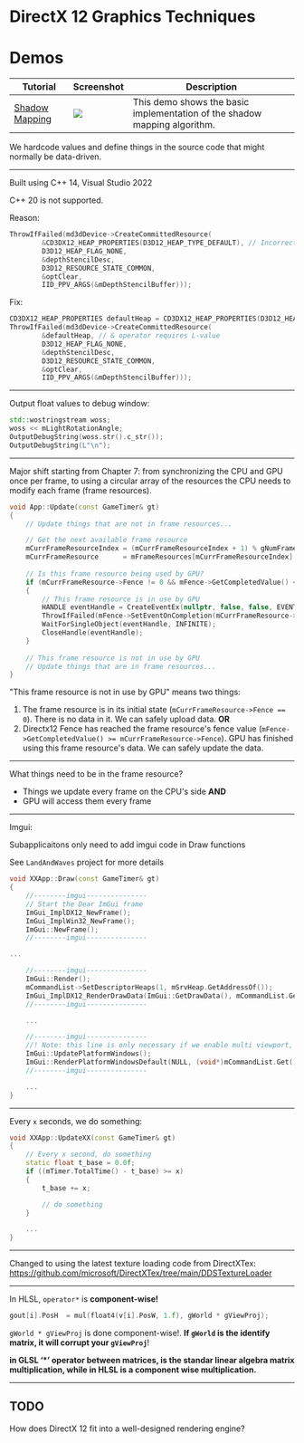 # DirectX 12 Graphics Techniques

# Demos

| Tutorial                                                     | Screenshot                                                   | Description                                                  |
| ------------------------------------------------------------ | ------------------------------------------------------------ | ------------------------------------------------------------ |
| [Shadow Mapping](https://github.com/zixin96/d3d12book/blob/master/Chapter%2020%20Shadow%20Mapping/Shadows) | ![](https://zixin96/d3d12book/blob/master/Chapter%2020%20Shadow%20Mapping/Shadows/images/demo.gif) | This demo shows the basic implementation of the shadow mapping algorithm. |



We hardcode values and define things in the source code that might normally be data-driven. 

---

Built using C++ 14, Visual Studio 2022

C++ 20 is not supported. 

Reason: 

```c++
ThrowIfFailed(md3dDevice->CreateCommittedResource(
        &CD3DX12_HEAP_PROPERTIES(D3D12_HEAP_TYPE_DEFAULT), // Incorrect in C++ 20, Visual Studio 2022
        D3D12_HEAP_FLAG_NONE,
        &depthStencilDesc,          
        D3D12_RESOURCE_STATE_COMMON, 
        &optClear,                   
        IID_PPV_ARGS(&mDepthStencilBuffer)));
```

Fix: 

```c++
CD3DX12_HEAP_PROPERTIES defaultHeap = CD3DX12_HEAP_PROPERTIES(D3D12_HEAP_TYPE_DEFAULT);
ThrowIfFailed(md3dDevice->CreateCommittedResource(
        &defaultHeap, // & operator requires L-value
        D3D12_HEAP_FLAG_NONE,
        &depthStencilDesc,          
        D3D12_RESOURCE_STATE_COMMON, 
        &optClear,                   
        IID_PPV_ARGS(&mDepthStencilBuffer)));
```

---

Output float values to debug window: 

```c++
std::wostringstream woss;
woss << mLightRotationAngle;
OutputDebugString(woss.str().c_str());
OutputDebugString(L"\n");
```

---

Major shift starting from Chapter 7: from synchronizing the CPU and GPU once per frame, to using a circular array of the resources the CPU needs to modify each frame (frame resources).

```c++
void App::Update(const GameTimer& gt)
{
	// Update things that are not in frame resources...

	// Get the next available frame resource
	mCurrFrameResourceIndex = (mCurrFrameResourceIndex + 1) % gNumFrameResources;
	mCurrFrameResource      = mFrameResources[mCurrFrameResourceIndex].get();
	
    // Is this frame resource being used by GPU? 
	if (mCurrFrameResource->Fence != 0 && mFence->GetCompletedValue() < mCurrFrameResource->Fence)
	{
        // This frame resource is in use by GPU
		HANDLE eventHandle = CreateEventEx(nullptr, false, false, EVENT_ALL_ACCESS);
		ThrowIfFailed(mFence->SetEventOnCompletion(mCurrFrameResource->Fence, eventHandle));
		WaitForSingleObject(eventHandle, INFINITE);
		CloseHandle(eventHandle);
	}
	
    // This frame resource is not in use by GPU
    // Update things that are in frame resources...
}
```

"This frame resource is not in use by GPU" means two things: 

1. The frame resource is in its initial state (`mCurrFrameResource->Fence == 0`). There is no data in it. We can safely upload data. **OR** 
2. Directx12 Fence has reached the frame resource's fence value (`mFence->GetCompletedValue() >= mCurrFrameResource->Fence`). GPU has finished using this frame resource's data. We can safely update the data.

---

What things need to be in the frame resource? 

- Things we update every frame on the CPU's side **AND**
- GPU will access them every frame 

---

Imgui: 

Subapplicaitons only need to add imgui code in Draw functions

See `LandAndWaves` project for more details

```c++
void XXApp::Draw(const GameTimer& gt)
{
	//--------imgui---------------
	// Start the Dear ImGui frame
	ImGui_ImplDX12_NewFrame();
	ImGui_ImplWin32_NewFrame();
	ImGui::NewFrame();
	//--------imgui---------------

...

	//--------imgui---------------
	ImGui::Render();
	mCommandList->SetDescriptorHeaps(1, mSrvHeap.GetAddressOf());
	ImGui_ImplDX12_RenderDrawData(ImGui::GetDrawData(), mCommandList.Get());
	//--------imgui---------------

	...

	//--------imgui---------------
	//! Note: this line is only necessary if we enable multi viewport, which we have by default
	ImGui::UpdatePlatformWindows();
	ImGui::RenderPlatformWindowsDefault(NULL, (void*)mCommandList.Get());
	//--------imgui---------------

	...
}
```

---

Every `x` seconds, we do something: 

```c++
void XXApp::UpdateXX(const GameTimer& gt)
{
	// Every x second, do something
	static float t_base = 0.0f;
	if ((mTimer.TotalTime() - t_base) >= x)
	{
		t_base += x;

		// do something
	}

	...
}
```

---

Changed to using the latest texture loading code from DirectXTex: https://github.com/microsoft/DirectXTex/tree/main/DDSTextureLoader

---

In HLSL, `operator*` is **component-wise!**

```c++
gout[i].PosH  = mul(float4(v[i].PosW, 1.f), gWorld * gViewProj);
```

`gWorld * gViewProj` is done component-wise!. **If `gWorld` is the identify matrix, it will corrupt your `gViewProj`**!

 **in GLSL ‘*’ operator between matrices, is the standar linear algebra matrix multiplication, while in HLSL is a component wise multiplication.** 

---

## TODO

How does DirectX 12 fit into a well-designed rendering engine? 
